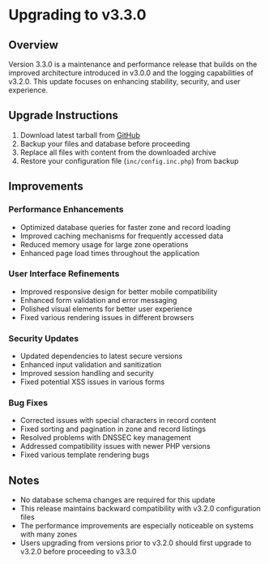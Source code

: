 # Upgrading to v3.3.0

## Overview

Version 3.3.0 is a maintenance and performance release that builds on the improved architecture introduced in v3.0.0 and the logging capabilities of v3.2.0. This update focuses on enhancing stability, security, and user experience.

## Upgrade Instructions

1. Download latest tarball from [GitHub](https://github.com/poweradmin/poweradmin/releases/tag/v3.3.0)
2. Backup your files and database before proceeding
3. Replace all files with content from the downloaded archive
4. Restore your configuration file (`inc/config.inc.php`) from backup

## Improvements

### Performance Enhancements
- Optimized database queries for faster zone and record loading
- Improved caching mechanisms for frequently accessed data
- Reduced memory usage for large zone operations
- Enhanced page load times throughout the application

### User Interface Refinements
- Improved responsive design for better mobile compatibility
- Enhanced form validation and error messaging
- Polished visual elements for better user experience
- Fixed various rendering issues in different browsers

### Security Updates
- Updated dependencies to latest secure versions
- Enhanced input validation and sanitization
- Improved session handling and security 
- Fixed potential XSS issues in various forms

### Bug Fixes
- Corrected issues with special characters in record content
- Fixed sorting and pagination in zone and record listings
- Resolved problems with DNSSEC key management
- Addressed compatibility issues with newer PHP versions
- Fixed various template rendering bugs

## Notes

- No database schema changes are required for this update
- This release maintains backward compatibility with v3.2.0 configuration files
- The performance improvements are especially noticeable on systems with many zones
- Users upgrading from versions prior to v3.2.0 should first upgrade to v3.2.0 before proceeding to v3.3.0
